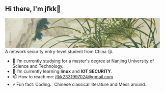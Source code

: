 ## Hi there, I'm jfkk👋
![picture](./Snipaste_2024-07-20_23-49-37.png)
A network security entry-level student from China 😘.
- 🔭 I’m currently studying for a master's degree at Nanjing University of Science and Technology.
- 🌱 I’m currently learning **linux** and **IOT SECURITY**.
- 📫 How to reach me: jfkk2331997024@gmail.com
- ⚡ Fun fact: Coding、Chinese classical literature and Mess around.
  
<!--<p>&nbsp;<img align="center" src="https://github-readme-stats.vercel.app/api?username=glkfc&show_icons=true&locale=en" alt="glkfc" /></p>-->
